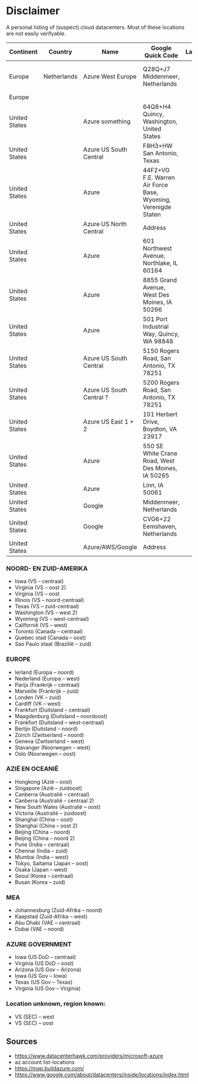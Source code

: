# Disclaimer
A personal listing of (suspect) cloud datacenters. Most of these locations are not easily verifyable.

| Continent | Country | Name | Google Quick Code | Latitude | Longitude | Remarks |
|-----------|---------|------|-------------------|----------|-----------|---------|
| Europe | Netherlands | Azure West Europe | Q28Q+J7 Middenmeer, Netherlands |  |  | Construction of Microsoft Azure Datacenter West Europe: https://youtu.be/oegdguPP5Os |
| Europe |  |  |  |  |  | Leopardstown, Dublin, Ireland |
| United States |  | Azure something | 64Q8+H4 Quincy, Washington, United States |  |  |  |
| United States |  | Azure US South Central | F8H3+HW San Antonio, Texas |  |  |  |
| United States |  | Azure | 44F2+VG F.E. Warren Air Force Base, Wyoming, Verenigde Staten |  |  | Wrong address?: 8120 Veta Drive, Cheyenne, WY 82009 |
| United States |  | Azure US North Central | Address |  |  |  |
| United States |  | Azure | 601 Northwest Avenue, Northlake, IL 60164 |  |  |  |
| United States |  | Azure | 8855 Grand Avenue, West Des Moines, IA 50266 |  |  |  |
| United States |  | Azure | 501 Port Industrial Way, Quincy, WA 98848 |  |  |  |
| United States |  | Azure US South Central | 5150 Rogers Road, San Antonio, TX 78251 |  |  |  |
| United States |  | Azure US South Central ? | 5200 Rogers Road, San Antonio, TX 78251 |  |  |  |
| United States |  | Azure US East 1 + 2 | 101 Herbert Drive, Boydton, VA 23917 |  |  |  |
| United States |  | Azure | 550 SE White Crane Road, West Des Moines, IA 50265 |  |  |  |
| United States |  | Azure | Linn, IA 50061 |  |  |  |
| United States |  | Google | Middenmeer, Netherlands |  |  |  |
| United States |  | Google | CVG6+22 Eemshaven, Netherlands |  |  | Greenbox Computing is a Google subsidiary |
| United States |  | Azure/AWS/Google | Address |  |  |  |


### NOORD- EN ZUID-AMERIKA
- Iowa (VS – centraal)
- Virginia (VS – oost 2)
- Virginia (VS – oost
- Illinois (VS – noord-centraal)
- Texas (VS – zuid-centraal)
- Washington (VS – west 2)
- Wyoming (VS – west-centraal)
- Californië (VS – west)
- Toronto (Canada – centraal)
- Quebec stad (Canada – oost)
- Sao Paulo staat (Brazilië – zuid)

### EUROPE
- Ierland (Europa – noord)
- Nederland (Europa – west)
- Parijs (Frankrijk – centraal)
- Marseille (Frankrijk – zuid)
- Londen (VK – zuid)
- Cardiff (VK – west)
- Frankfurt (Duitsland – centraal)
- Maagdenburg (Duitsland – noordoost)
- Frankfurt (Duitsland – west-centraal)
- Berlijn (Duitsland – noord)
- Zürich (Zwitserland – noord)
- Geneva (Zwitserland – west)
- Stavanger (Noorwegen – west)
- Oslo (Noorwegen – oost)

### AZIË EN OCEANIË
- Hongkong (Azië – oost)
- Singapore (Azië – zuidoost)
- Canberra (Australië – centraal)
- Canberra (Australië – centraal 2)
- New South Wales (Australië – oost)
- Victoria (Australië – zuidoost)
- Shanghai (China – oost)
- Shanghai (China – oost 2)
- Beijing (China – noord)
- Beijing (China – noord 2)
- Pune (India – centraal)
- Chennai (India – zuid)
- Mumbai (India – west)
- Tokyo, Saitama (Japan – oost)
- Osaka (Japan – west)
- Seoul (Korea – centraal)
- Busan (Korea – zuid)
 
### MEA
- Johannesburg (Zuid-Afrika – noord)
- Kaapstad (Zuid-Afrika – west)
- Abu Dhabi (VAE – centraal)
- Dubai (VAE – noord)

### AZURE GOVERNMENT
- Iowa (US DoD – centraal)
- Virginia (US DoD – oost)
- Arizona (US Gov – Arizona)
- Iowa (US Gov – Iowa)
- Texas (US Gov – Texas)
- Virginia (US Gov – Virginia)

### Location unknown, region known:
- VS (SEC) – west
- VS (SEC) – oost


## Sources
- https://www.datacenterhawk.com/providers/microsoft-azure
- az account list-locations
- https://map.buildazure.com/
- https://www.google.com/about/datacenters/inside/locations/index.html

